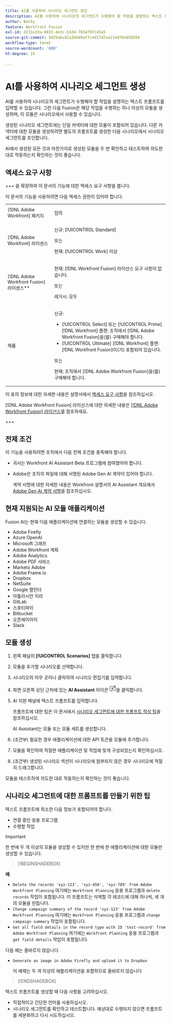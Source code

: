```yaml
---
title: AI를 사용하여 시나리오 세그먼트 생성
description: AI를 사용하여 시나리오의 세그먼트가 수행해야 할 작업을 설명하는 텍스트 프롬프트를 입력할 수 있습니다. 그런 다음 Fusion은 해당 작업을 수행하는 하나 이상의 모듈을 생성하며, 이 모듈은 시나리오에서 사용할 수 있습니다.
author: Becky
feature: Workfront Fusion
exl-id: d231e33a-6033-4e3c-b1d4-7034797c45a5
source-git-commit: 9d29abc82a3bb09affc4d17d7ea214d7bb850294
workflow-type: tm+mt
source-wordcount: '600'
ht-degree: 1%

---
```


# AI를 사용하여 시나리오 세그먼트 생성

<!--DO NOT DELETE - linked through CSH-->

<!--Check if this is in GA before repo goes live. If not, hide this article.-->

<!--Check if they need to have signed the rider and stuff-->

AI를 사용하여 시나리오의 세그먼트가 수행해야 할 작업을 설명하는 텍스트 프롬프트를 입력할 수 있습니다. 그런 다음 Fusion은 해당 작업을 수행하는 하나 이상의 모듈을 생성하며, 이 모듈은 시나리오에서 사용할 수 있습니다.

생성된 시나리오 세그먼트에는 단일 커넥터에 대한 모듈이 포함되어 있습니다. 다른 커넥터에 대한 모듈을 생성하려면 별도의 프롬프트를 생성한 다음 시나리오에서 시나리오 세그먼트를 조인합니다.

AI에서 생성된 모든 것과 마찬가지로 생성된 모듈을 두 번 확인하고 테스트하여 의도한 대로 작동하는지 확인하는 것이 좋습니다.

## 액세스 요구 사항

+++ 을 확장하여 이 문서의 기능에 대한 액세스 요구 사항을 봅니다.

이 문서의 기능을 사용하려면 다음 액세스 권한이 있어야 합니다.

<table style="table-layout:auto">
 <col> 
 <col> 
 <tbody> 
  <tr> 
   <td role="rowheader">[!DNL Adobe Workfront] 패키지</td> 
   <td> <p>임의</p> </td> 
  </tr> 
  <tr data-mc-conditions=""> 
   <td role="rowheader">[!DNL Adobe Workfront] 라이센스</td> 
   <td> <p>신규: [!UICONTROL Standard]</p><p>또는</p><p>현재: [!UICONTROL Work] 이상</p> </td> 
  </tr> 
  <tr> 
   <td role="rowheader">[!DNL Adobe Workfront Fusion] 라이센스**</td> 
   <td>
   <p>현재: [!DNL Workfront Fusion] 라이선스 요구 사항이 없습니다.</p>
   <p>또는</p>
   <p>레거시: 모두 </p>
   </td> 
  </tr> 
  <tr> 
   <td role="rowheader">제품</td> 
   <td>
   <p>신규:</p> <ul><li>[!UICONTROL Select] 또는 [!UICONTROL Prime] [!DNL Workfront] 플랜: 조직에서 [!DNL Adobe Workfront Fusion]을(를) 구매해야 합니다.</li><li>[!UICONTROL Ultimate] [!DNL Workfront] 플랜: [!DNL Workfront Fusion]이(가) 포함되어 있습니다.</li></ul>
   <p>또는</p>
   <p>현재: 조직에서 [!DNL Adobe Workfront Fusion]을(를) 구매해야 합니다.</p>
   </td> 
  </tr>
 </tbody> 
</table>

이 표의 정보에 대한 자세한 내용은 설명서에서 [액세스 요구 사항](/help/workfront-fusion/references/licenses-and-roles/access-level-requirements-in-documentation.md)을 참조하십시오.

[!DNL Adobe Workfront Fusion] 라이선스에 대한 자세한 내용은 [[!DNL Adobe Workfront Fusion] 라이선스](/help/workfront-fusion/set-up-and-manage-workfront-fusion/licensing-operations-overview/license-automation-vs-integration.md)를 참조하세요.

+++

## 전제 조건

이 기능을 사용하려면 조직에서 다음 전제 조건을 충족해야 합니다.

* 귀사는 Workfront AI Assistant Beta 프로그램에 참여했어야 합니다.
* Adobe은 조직의 파일에 대해 서명된 Adobe Gen AI 계약이 있어야 합니다.

  계약 서명에 대한 자세한 내용은 Workfront 설명서의 AI Assistant 개요에서 [Adobe Gen AI 계약 서명](https://experienceleague.adobe.com/ko/docs/workfront/using/basics/ai-assistant/ai-assistant-overview#sign-the-adobe-gen-ai-agreement)을 참조하십시오.

## 현재 지원되는 AI 모듈 애플리케이션

Fusion AI는 현재 다음 애플리케이션에 연결하는 모듈을 생성할 수 있습니다.

* Adobe Firefly
* Azure OpenAI
* Microsoft 그래프
* Adobe Workfront 계획
* Adobe Analytics
* Adobe PDF 서비스
* Marketo Adobe
* Adobe Frame.io
* Dropbox
* NetSuite
* Google 캘린더
* 아틀라시안 지라
* GitLab
* 스포티파이
* Bitbucket
* 오픈에이아이
* Slack

## 모듈 생성

1. 왼쪽 패널의 **[!UICONTROL Scenarios]** 탭을 클릭합니다.
1. 모듈을 추가할 시나리오를 선택합니다.
1. 시나리오의 아무 곳이나 클릭하여 시나리오 편집기를 입력합니다.
1. 화면 오른쪽 상단 근처에 있는 **AI Assistant** 아이콘 ![AI Assistant 아이콘](assets/ai-assistant-icon.png)을 클릭합니다.
1. AI 지원 패널에 텍스트 프롬프트를 입력합니다.

   프롬프트에 대한 팁은 이 문서에서 [시나리오 세그먼트에 대한 프롬프트 작성 팁](#tips-for-creating-prompts-for-scenario-segments)을 참조하십시오.

   AI Assistant는 모듈 또는 모듈 세트를 생성합니다.
1. (조건부) 필요한 경우 애플리케이션에 대한 API 토큰을 모듈에 추가합니다.
1. 모듈을 확인하여 적절한 애플리케이션 및 작업에 맞게 구성되었는지 확인하십시오.
1. (조건부) 생성된 시나리오 섹션이 시나리오에 첨부되지 않은 경우 시나리오에 적절히 드래그합니다.

모듈을 테스트하여 의도한 대로 작동하는지 확인하는 것이 좋습니다.

## 시나리오 세그먼트에 대한 프롬프트를 만들기 위한 팁

텍스트 프롬프트에 최소한 다음 정보가 포함되어야 합니다.

* 연결 중인 응용 프로그램
* 수행할 작업

>[!IMPORTANT]
>
>한 번에 두 개 이상의 모듈을 생성할 수 있지만 한 번에 한 애플리케이션에 대한 모듈만 생성할 수 있습니다.

>[!BEGINSHADEBOX]

**예**:

* `Delete the records 'xyz-123', 'xyz-456', 'xyz-789' from Adobe Workfront Planning`
여기에는 `Workfront Planning` 응용 프로그램과 `delete records` 작업이 포함됩니다. 이 프롬프트는 삭제할 각 레코드에 대해 하나씩, 세 개의 모듈을 만듭니다.
* `Change campaign summary of the record 'xyz-123' from Adobe Workfront Planning`
여기에는 `Workfront Planning` 응용 프로그램과 `change campaign summary` 작업이 포함됩니다.
* `Get all field details in the record type with ID 'test-record' from Adobe Workfront Planning`
여기에는 `Workfront Planning` 응용 프로그램과 `get field details` 작업이 포함됩니다.

다음 예는 올바르지 않습니다.

* `Generate an image in Adobe Firefly and upload it to Dropbox`

  이 예제는 두 개 이상의 애플리케이션을 포함하므로 올바르지 않습니다

>[!ENDSHADEBOX]

텍스트 프롬프트를 생성할 때 다음 사항을 고려하십시오.

* 직접적이고 간단한 언어를 사용하십시오.
* 시나리오 세그먼트를 확인하고 테스트합니다. 예상대로 수행되지 않으면 프롬프트를 세분화하고 다시 시도하십시오.

